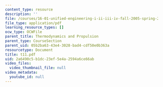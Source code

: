 ```yaml
---
content_type: resource
description: ''
file: /courses/16-01-unified-engineering-i-ii-iii-iv-fall-2005-spring-2006/2a6490c5b1dc23ef5e4a2594a6ce66ab_t11.pdf
file_type: application/pdf
learning_resource_types: []
ocw_type: OCWFile
parent_title: Thermodynamics and Propulsion
parent_type: CourseSection
parent_uid: 05b2ba63-43e4-3028-bad4-cdf50e0b363a
resourcetype: Document
title: t11.pdf
uid: 2a6490c5-b1dc-23ef-5e4a-2594a6ce66ab
video_files:
  video_thumbnail_file: null
video_metadata:
  youtube_id: null
---
```

